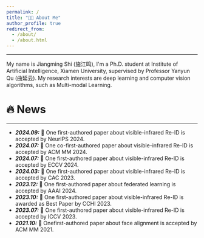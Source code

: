 ```yaml
---
permalink: /
title: "👨‍🎓 About Me"
author_profile: true
redirect_from: 
  - /about/
  - /about.html
---
```

<hr>
My name is Jiangming Shi (施江鸣), I'm a Ph.D. student at Institute of Artificial Intelligence, Xiamen University, supervised by Professor Yanyun Qu (曲延云). My research interests are deep learning and computer vision algorithms, such as Multi-modal Learning.
<!-- My research interest includes neural machine translation and computer vision. I have published more than 100 papers at the top international AI conferences with total <a href='https://scholar.google.com/citations?user=DhtAFkwAAAAJ'>google scholar citations <strong><span id='total_cit'>260000+</span></strong></a> (You can also use google scholar badge <a href='https://scholar.google.com/citations?user=DhtAFkwAAAAJ'><img src="https://img.shields.io/endpoint?url={{ url | url_encode }}&logo=Google%20Scholar&labelColor=f6f6f6&color=9cf&style=flat&label=citations"></a>). -->


🔥 News
======
<hr>
<ul>
   <li>
    <strong><i>2024.09:</i></strong> 🎉 One first-authored paper about visible-infrared Re-ID is accepted by NeurIPS 2024.
  </li>
     <li>
    <strong><i>2024.07:</i></strong> 🎉 One co-first-authored paper about visible-infrared Re-ID is accepted by ACM MM 2024.
  </li>
   <li>
    <strong><i>2024.07:</i></strong> 🎉 One first-authored paper about visible-infrared Re-ID is accepted by ECCV 2024.
  </li>
   <li>
    <strong><i>2024.03:</i></strong> 🎉 One first-authored paper about visible-infrared Re-ID is accepted by CAC 2023.
  </li>
  <li>
    <strong><i>2023.12:</i></strong> 🎉 One first-authored paper about federated learning is accepted by AAAI 2024.
  </li>
  <li>
    <strong><i>2023.10:</i></strong> 🎉 One first-authored paper about visible-infrared Re-ID is awarded as Best Paper by CCHI 2023.
  </li>
  <li>
    <strong><i>2023.07:</i></strong> 🎉 One first-authored paper about visible-infrared Re-ID is accepted by ICCV 2023.
  </li>
  <li>
    <strong><i>2021.10:</i></strong> 🎉 Onefirst-authored  paper about face alignment is accepted by ACM MM 2021.
  </li>
</ul>
